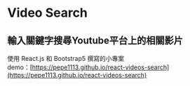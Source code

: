 # Video Search
## 輸入關鍵字搜尋Youtube平台上的相關影片
使用 React.js 和 Bootstrap5 撰寫的小專案<br>
demo：[https://pepe1113.github.io/react-videos-search](https://pepe1113.github.io/react-videos-search)
